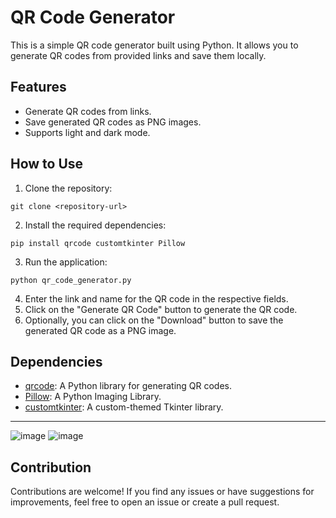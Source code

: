 
# QR Code Generator

This is a simple QR code generator built using Python. It allows you to generate QR codes from provided links and save them locally.

## Features

- Generate QR codes from links.
- Save generated QR codes as PNG images.
- Supports light and dark mode.

## How to Use

1. Clone the repository:

```
git clone <repository-url>
```

2. Install the required dependencies:

```
pip install qrcode customtkinter Pillow
```

3. Run the application:

```
python qr_code_generator.py
```

4. Enter the link and name for the QR code in the respective fields.
5. Click on the "Generate QR Code" button to generate the QR code.
6. Optionally, you can click on the "Download" button to save the generated QR code as a PNG image.

## Dependencies

- [qrcode](https://pypi.org/project/qrcode/): A Python library for generating QR codes.
- [Pillow](https://pypi.org/project/Pillow/): A Python Imaging Library.
- [customtkinter](https://pypi.org/project/customtkinter/): A custom-themed Tkinter library.

------
![image](https://github.com/SpreadSheets600/QR-Code-Generator/assets/115402296/04a7a1c1-e710-4780-85e5-4de2b4d1e7dc)
![image](https://github.com/SpreadSheets600/QR-Code-Generator/assets/115402296/b4c51ff8-bfc5-4657-8be8-45daf1dc4720)



## Contribution

Contributions are welcome! If you find any issues or have suggestions for improvements, feel free to open an issue or create a pull request.
